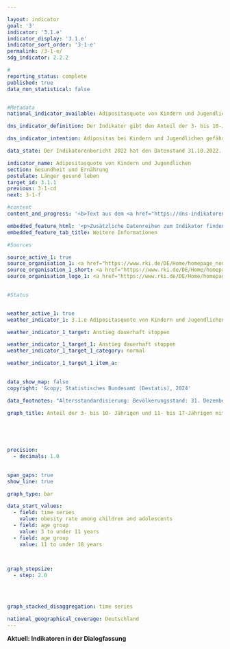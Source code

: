 ```yaml
---

layout: indicator        
goal: '3'        
indicator: '3.1.e'        
indicator_display: '3.1.e'        
indicator_sort_order: '3-1-e'        
permalink: /3-1-e/        
sdg_indicator: 2.2.2        

#
reporting_status: complete        
published: true        
data_non_statistical: false        


#Metadata        
national_indicator_available: Adipositasquote von Kindern und Jugendlichen        

dns_indicator_definition: Der Indikator gibt den Anteil der 3- bis 10-Jährigen sowie der 11- bis 17-Jährigen mit Adipositas an.        

dns_indicator_intention: Adipositas bei Kindern und Jugendlichen gefährdet die altersübliche Entwicklung. Ausgrenzung und sozialer Rückzug sind die Folgen und führen zusätzlich sowohl zu gesundheitlichen als auch zu gesellschaftlichen Problemen. Ein Großteil der bereits adipösen Kinder und Jugendlichen leidet auch im Erwachsenenalter an Adipositas. Daher soll der Anteil von Kindern und Jugendlichen mit Adipositas in Deutschland nicht weiter ansteigen.        

data_state: Der Indikatorenbericht 2022 hat den Datenstand 31.10.2022. Die Daten auf dieser Plattform werden regelmäßig aktualisiert, sodass online aktuellere Daten verfügbar sein können als im <a href="https://dns-indikatoren.de/assets/Publikationen/Indikatorenberichte/2022.pdf">Indikatorenbericht 2022</a> veröffentlicht.        

indicator_name: Adipositasquote von Kindern und Jugendlichen        
section: Gesundheit und Ernährung        
postulate: Länger gesund leben        
target_id: 3.1.1        
previous: 3-1-cd        
next: 3-1-f        

#content         
content_and_progress: '<b>Text aus dem <a href="https://dns-indikatoren.de/assets/Publikationen/Indikatorenberichte/2022.pdf">Indikatorenbericht 2022&nbsp;</a></b><br><br>Der Body Mass Index (<abbr title="Body Mass Index" tabindex="0">BMI</abbr>) ist ein Richtwert zur Erfassung von Übergewicht und insbesondere Adipositas und berechnet sich aus dem Verhältnis von Körpergewicht zum Quadrat der Körpergröße (in der Maßeinheit <abbr title="Kilogramm pro Quadratmeter" tabindex="0">kg/m²</abbr>). Bei dieser Berechnung bleiben alters- und geschlechtsspezifische Unterschiede sowie die individuelle Zusammensetzung der Körpermasse unberücksichtigt. Da sich jedoch im Kindes- und Jugendalter das Verhältnis von Größe zu Gewicht ständig verändert, gibt es keinen für alle Altersgruppen einheitlichen Grenzwert für die Klassifikation von Übergewicht und Adipositas. Bei Kindern und Jugendlichen werden zur Definition von Übergewicht und Adipositas daher das Alter und Geschlecht verwendet, um die <abbr title="Body Mass Index" tabindex="0">BMI</abbr>-Werte mit einer fest definierten Referenzpopulation zu vergleichen. Als Vergleichsmaßstab werden die Perzentil-Referenzwerte nach Kromeyer-Hauschild verwendet, die die Arbeitsgemeinschaft Adipositas im Kinder- und Jugendalter (<abbr title="Arbeitsgemeinschaft Adipositas im Kinder- und Jugendalter" tabindex="0">AGA</abbr>) empfiehlt. Man spricht demnach bei Kindern und Jugendlichen von Übergewicht, wenn der <abbr title="Body Mass Index" tabindex="0">BMI</abbr>-Wert oberhalb des 90. alters- und geschlechtsspezifischen Perzentils der Referenzpopulation liegt (> <abbr title="90. Perzentil" tabindex="0">P90</abbr>), das heißt im Bereich derjenigen 10&nbsp;% der Referenzgruppe mit den höchsten <abbr title="Body Mass Index" tabindex="0">BMI</abbr>-Werten. Liegt der <abbr title="Body Mass Index" tabindex="0">BMI</abbr>-Wert oberhalb des 97. Perzentils der Referenzpopulation (also so hoch wie bei den 3&nbsp;% Kindern <abbr title="beziehungsweise" tabindex="0">bzw.</abbr> Jugendlichen mit den höchsten <abbr title="Body Mass Index" tabindex="0">BMI</abbr>-Werten), handelt es sich um Adipositas (> <abbr title="97. Perzentil" tabindex="0">P97</abbr>). Beispielsweise gelten Mädchen und Jungen im Alter von 3&nbsp;bis unter 4&nbsp;Jahren mit einem <abbr title="Body Mass Index" tabindex="0">BMI</abbr>-Wert von 18,8&nbsp;<abbr title="Kilogramm pro Quadratmeter" tabindex="0">kg/m²</abbr> als adipös. Die Referenzwerte beruhen auf Angaben zu Körpergröße und Gewicht, die zwischen 1985&nbsp;und 1998&nbsp;in verschiedenen Regionen Deutschlands und mit unterschiedlichen Methoden erhoben wurden.<br><br>Die Daten für den Indikator werden vom Robert Koch-Institut (<abbr title="Robert Koch-Institut" tabindex="0">RKI</abbr>) erhoben. Hierzu lieferte die Studie zur Gesundheit von Kindern und Jugendlichen (<abbr title="Studie zur Gesundheit von Kindern und Jugendlichen in Deutschland" tabindex="0">KiGGS</abbr>) für den Zeitraum 2003&nbsp;bis 2006&nbsp;die ersten bundesweit repräsentativen Ergebnisse. Vergleichbare Messdaten liegen für den Zeitraum 2014&nbsp;bis 2017&nbsp;aus der zweiten Folgeerhebung der <abbr title="Studie zur Gesundheit von Kindern und Jugendlichen in Deutschland" tabindex="0">KiGGS</abbr>-Studie vor (<abbr title="Studie zur Gesundheit von Kindern und Jugendlichen in Deutschland" tabindex="0">KiGGS</abbr> Welle 2). Um einen geeigneten Datenvergleich zu ermöglichen, wurden die Ergebnisse auf den Stichtag 31.12.2015&nbsp;der Bevölkerungsfortschreibung standardisiert.<br><br>Für den Zeitraum 2014&nbsp;bis 2017&nbsp;wurden 3,9&nbsp;% der 3- bis 10-Jährigen und 8,0&nbsp;% der 11- bis 17-Jährigen als adipös eingestuft. Während es bei den 3- bis 10-Jährigen keine Unterschiede zwischen den Geschlechtern gibt, betrug der Anteil bei den 11- bis 17-jährigen Mädchen 7,2&nbsp;% und bei den Jungen gleichen Alters 8,7&nbsp;%. Im Zeitraum 2003&nbsp;bis 2006&nbsp;lag der Anteil der 3- bis 10-Jährigen mit Adipositas bei 5,2&nbsp;% und der der 11- bis 17-Jährigen bei 8,3&nbsp;%. Auch hier waren 3- bis 10-jährige Mädchen und Jungen gleich stark betroffen. Bei den 11- bis 17-Jährigen entsprach dies 8,2&nbsp;% der Mädchen und 8,4&nbsp;% der Jungen. Die Adipositasquote bei 3- bis 10-Jährigen hat somit stärker abgenommen als die bei den 11- bis 17-Jährigen. Während die Adipositasquote bei den 11- bis 17-jährigen Mädchen um 1,0&nbsp;Prozentpunkte sank, stieg sie bei den Jungen gleichen Alters um 0,3&nbsp;Prozentpunkte leicht an.<br><br>Der Anteil der 11- bis 17-Jährigen mit Übergewicht (> <abbr title="90. Perzentil" tabindex="0">P90</abbr>) hat sich nicht wesentlich gegenüber 2003&nbsp;bis 2006&nbsp;verändert (Rückgang um 0,6&nbsp;Prozentpunkte auf 12,3&nbsp;% bei 3- bis 10-Jährigen, Anstieg um 0,6&nbsp;Prozentpunkte auf 18,7&nbsp;% bei 11- bis 17-Jährigen).<br><br>Maßgebend bei der Entstehung von Übergewicht sind das Ernährungs- und Bewegungsverhalten, welche wiederum bei der Betrachtung der Ergebnisse in Bezug auf den sozioökonomischen Status (<abbr title="Socioeconomic status (Sozioökonomischer Status)" tabindex="0">SES</abbr>) deutliche Unterschiede aufweisen. Die Ergebnisse der <abbr title="Studie zur Gesundheit von Kindern und Jugendlichen in Deutschland" tabindex="0">KiGGS</abbr> Welle 2&nbsp;bestätigen, dass sich 3- bis 17-Jährige mit niedrigem sozioökonomischem Status häufiger als Gleichaltrige mit höherem sozioökonomischem Status ungesund ernähren und seltener Sport treiben. Das Risiko für Übergewicht und Adipositas ist bei 3- bis 17-Jährigen mit niedrigem <abbr title="Socioeconomic status (Sozioökonomischer Status)" tabindex="0">SES</abbr> rund 3- bis 4-mal so hoch wie bei der hohen Statusgruppe (jeweils rund 20&nbsp;% der Studienpopulation).'        

embedded_feature_html: '<p>Zusätzliche Datenreihen zum Indikator finden Sie <a href="https://dns-indikatoren.de/public/AddInfos/de/3_1_e.pdf" target="_blank" >hier</a>.</p><br><small>Hinweis: PDF-Dokumente können Sie sich (je nach Browsereinstellung) direkt in Ihrem Browser anzeigen lassen oder Sie laden das PDF-Dokument herunter und öffnen es mit einem PDF-Reader Ihrer Wahl. Eine Anleitung wie Sie für ausgewählte Browser die entsprechende Einstellung ändern können, finden Sie <a href="https://dns-indikatoren.de/guidance/">hier</a>.</small>'
embedded_feature_tab_title: Weitere Informationen        

#Sources        

source_active_1: true
source_organisation_1: <a href="https://www.rki.de/DE/Home/homepage_node.html" target="_blank" onclick="return confirm_alert('des Robert Koch-Instituts', 'De')">Robert Koch-Institut</a>
source_organisation_1_short: <a href="https://www.rki.de/DE/Home/homepage_node.html" target="_blank" onclick="return confirm_alert('des Robert Koch-Instituts', 'De')">Robert Koch-Institut</a>
source_organisation_logo_1: <a href="https://www.rki.de/DE/Home/homepage_node.html" target="_blank" onclick="return confirm_alert('des Robert Koch-Instituts', 'De')"><img src="https://dns-indikatoren.de/public/OrgImgDe/rki.png" alt="Robert Koch-Institut" title=" Klicken Sie hier um zur Homepage der Organisation Robert Koch-Institut zu gelangen." style="height:60px; width:148px; border:transparent"/></a>
        

#Status        


weather_active_1: true
weather_indicator_1: 3.1.e Adipositasquote von Kindern und Jugendlichen

weather_indicator_1_target: Anstieg dauerhaft stoppen

weather_indicator_1_target_1: Anstieg dauerhaft stoppen
weather_indicator_1_target_1_category: normal

weather_indicator_1_target_1_item_a:        
        

data_show_map: false        
copyright: '&copy; Statistisches Bundesamt (Destatis), 2024'        

data_footnotes: "Altersstandardisierung: Bevölkerungsstand: 31. Dezember 2015.<br>• Die Daten basieren auf einer Sonderauswertung und sind nicht öffentlich zugänglich."        

graph_title: Anteil der 3- bis 10- Jährigen und 11- bis 17-Jährigen mit Übergewicht und Adipositas        

        

        

precision: 
  - decimals: 1.0
            

span_gaps: true        
show_line: true        

graph_type: bar        

data_start_values: 
  - field: time series
    value: obesity rate among children and adolescents
  - field: age group
    value: 3 to under 11 years
  - field: age group
    value: 11 to under 18 years        

        

graph_stepsize: 
  - step: 2.0
            

        

graph_stacked_disaggregation: time series                

national_geographical_coverage: Deutschland                
---
```


<div class="row justify-content-around">
  <div class="col-sm-12 >
    <a btn btn-primary btn-block goal-3 navigation-btn text-nowrap" href="https://dns-indikatoren-dialogfassung.github.io/1-1-ab/" role="Button"><b>Aktuell: Indikatoren in der Dialogfassung</b></a>
  </div>
</div>